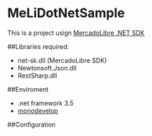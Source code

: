 MeLiDotNetSample
================

This is a project usign [MercadoLibre .NET SDK](http://http://developers.mercadolibre.com/net-sdk/)


##Libraries required:

* net-sk.dll (MercadoLibre SDK)
* Newtonsoft.Json.dll
* RestSharp.dll

##Enviroment

* .net framework 3.5
* [monodevelop](http://monodevelop.com/)

##Configuration